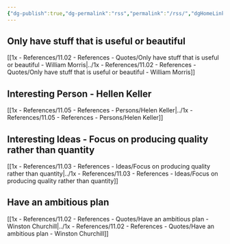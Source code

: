 ```yaml
---
{"dg-publish":true,"dg-permalink":"rss","permalink":"/rss/","dgHomeLink":true,"dgPassFrontmatter":false,"dgShowBacklinks":true,"dgShowLocalGraph":false,"dgShowInlineTitle":true}
---
```



## Only have stuff that is useful or beautiful
[[1x - References/11.02 - References - Quotes/Only have stuff that is useful or beautiful - William Morris|../1x - References/11.02 - References - Quotes/Only have stuff that is useful or beautiful - William Morris]]

## Interesting Person - Hellen Keller
[[1x - References/11.05 - References - Persons/Helen Keller|../1x - References/11.05 - References - Persons/Helen Keller]]

## Interesting Ideas - Focus on producing quality rather than quantity
[[1x - References/11.03 - References - Ideas/Focus on producing quality rather than quantity|../1x - References/11.03 - References - Ideas/Focus on producing quality rather than quantity]]

## Have an ambitious plan
[[1x - References/11.02 - References - Quotes/Have an ambitious plan - Winston Churchill|../1x - References/11.02 - References - Quotes/Have an ambitious plan - Winston Churchill]]
